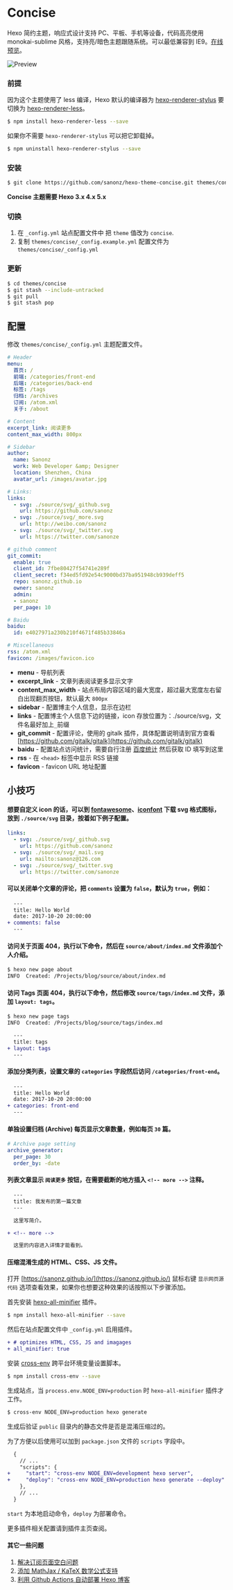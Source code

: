 # Concise

Hexo 简约主题，响应式设计支持 PC、平板、手机等设备，代码高亮使用 monokai-sublime 风格，支持亮/暗色主题跟随系统。可以最低兼容到 IE9。[在线预览](https://sanonz.github.io/)。

![Preview](preview.png)


### 前提

因为这个主题使用了 less 编译，Hexo 默认的编译器为 [hexo-renderer-stylus](https://github.com/hexojs/hexo-renderer-stylus) 要切换为 [hexo-renderer-less](https://github.com/hexojs/hexo-renderer-less)。

``` bash
$ npm install hexo-renderer-less --save
```

如果你不需要 `hexo-renderer-stylus` 可以把它卸载掉。

``` bash
$ npm uninstall hexo-renderer-stylus --save
```

### 安装

``` bash
$ git clone https://github.com/sanonz/hexo-theme-concise.git themes/concise
```

**Concise 主题需要 Hexo 3.x 4.x 5.x**

### 切换

1. 在 `_config.yml` 站点配置文件中 把 `theme` 值改为 `concise`.
2. 复制 `themes/concise/_config.example.yml` 配置文件为 `themes/concise/_config.yml`

### 更新

``` bash
$ cd themes/concise
$ git stash --include-untracked
$ git pull
$ git stash pop
```

## 配置

修改 `themes/concise/_config.yml` 主题配置文件。

``` yml
# Header
menu:
  首页: /
  前端: /categories/front-end
  后端: /categories/back-end
  标签: /tags
  归档: /archives
  订阅: /atom.xml
  关于: /about

# Content
excerpt_link: 阅读更多
content_max_width: 800px

# Sidebar
author:
  name: Sanonz
  work: Web Developer &amp; Designer
  location: Shenzhen, China
  avatar_url: /images/avatar.jpg

# Links:
links:
  - svg: ./source/svg/_github.svg
    url: https://github.com/sanonz
  - svg: ./source/svg/_more.svg
    url: http://weibo.com/sanonz
  - svg: ./source/svg/_twitter.svg
    url: https://twitter.com/sanonze

# github comment 
git_commit:
  enable: true
  client_id: 7fbe80427f54741e289f
  client_secret: f34ed5fd92e54c9000bd37ba951948cb939deff5
  repo: sanonz.github.io
  owner: sanonz
  admin:
  - sanonz
  per_page: 10

# Baidu
baidu:
  id: e4027971a230b210f4671f485b33846a

# Miscellaneous
rss: /atom.xml
favicon: /images/favicon.ico
```

- **menu** - 导航列表
- **excerpt_link** - 文章列表阅读更多显示文字
- **content_max_width** - 站点布局内容区域的最大宽度，超过最大宽度左右留白出现翻页按钮，默认最大 `800px`
- **sidebar** - 配置博主个人信息，显示在边栏
- **links** - 配置博主个人信息下边的链接，icon 存放位置为：./source/svg，文件名最好加上`_`前缀
- **git_commit** - 配置评论，使用的 gitalk 插件，具体配置说明请到官方查看 [https://github.com/gitalk/gitalk](https://github.com/gitalk/gitalk)
- **baidu** - 配置站点访问统计，需要自行注册 [百度统计](https://tongji.baidu.com/) 然后获取 ID 填写到这里
- **rss** - 在 `<head>` 标签中显示 RSS 链接
- **favicon** - favicon URL 地址配置

## 小技巧

#### 想要自定义 icon 的话，可以到 [fontawesome](https://fontawesome.com/icons)、[iconfont](http://iconfont.cn) 下载 svg 格式图标，放到 `./source/svg` 目录，按着如下例子配置。

```yml
links:
  - svg: ./source/svg/_github.svg
    url: https://github.com/sanonz
  - svg: ./source/svg/_mail.svg
    url: mailto:sanonz@126.com
  - svg: ./source/svg/_twitter.svg
    url: https://twitter.com/sanonze
```

#### 可以关闭单个文章的评论，把 `comments` 设置为 `false`，默认为 `true`，例如：

```diff
  ---
  title: Hello World
  date: 2017-10-20 20:00:00
+ comments: false
  ---
```

#### 访问关于页面 404，执行以下命令，然后在 `source/about/index.md` 文件添加个人介绍。

```bash
$ hexo new page about
INFO  Created: /Projects/blog/source/about/index.md
```

#### 访问 Tags 页面 404，执行以下命令，然后修改 `source/tags/index.md` 文件，添加 `layout: tags`。

```bash
$ hexo new page tags
INFO  Created: /Projects/blog/source/tags/index.md
```

```diff
  ---
  title: tags
+ layout: tags
  ---
```

#### 添加分类列表，设置文章的 `categories` 字段然后访问 `/categories/front-end`。

```diff
  ---
  title: Hello World
  date: 2017-10-20 20:00:00
+ categories: front-end
  ---
```

#### 单独设置归档 (Archive) 每页显示文章数量，例如每页 `30` 篇。

```yml
# Archive page setting
archive_generator:
  per_page: 30
  order_by: -date
```

#### 列表文章显示 `阅读更多` 按钮，在需要截断的地方插入 `<!-- more -->` 注释。

```diff
  ---
  title: 我发布的第一篇文章
  ---

  这里写简介。

+ <!-- more -->

  这里的内容进入详情才能看到。
```

#### 压缩混淆生成的 HTML、CSS、JS 文件。

打开 [https://sanonz.github.io/](https://sanonz.github.io/) 鼠标右键 `显示网页源代码` 选项查看效果，如果你也想要这种效果的话按照以下步骤添加。

首先安装 [hexo-all-minifier](https://github.com/chenzhutian/hexo-all-minifier) 插件。

```bash
$ npm install hexo-all-minifier --save
```

然后在站点配置文件中 `_config.yml` 启用插件。

```diff
+ # optimizes HTML, CSS, JS and imagages
+ all_minifier: true
```

安装 [cross-env](https://github.com/kentcdodds/cross-env) 跨平台环境变量设置脚本。

```bash
$ npm install cross-env --save
```

生成站点，当 `process.env.NODE_ENV=production` 时 `hexo-all-minifier` 插件才工作。

```bash
$ cross-env NODE_ENV=production hexo generate
```

生成后验证 `public` 目录内的静态文件是否是混淆压缩过的。

为了方便以后使用可以加到 `package.json` 文件的 `scripts` 字段中。

```diff
  {
    // ...
    "scripts": {
+     "start": "cross-env NODE_ENV=development hexo server",
+     "deploy": "cross-env NODE_ENV=production hexo generate --deploy"
    },
    // ...
  }
```

`start` 为本地启动命令，`deploy` 为部署命令。

更多插件相关配置请到插件主页查阅。

#### 其它一些问题

1. [解决订阅页面空白问题](https://github.com/sanonz/hexo-theme-concise/issues/28#issuecomment-506638925)
2. [添加 MathJax / KaTeX 数学公式支持](https://github.com/sanonz/hexo-theme-concise/issues/33#issuecomment-557409332)
3. [利用 Github Actions 自动部署 Hexo 博客](https://sanonz.github.io/2020/deploy-a-hexo-blog-from-github-actions/)
